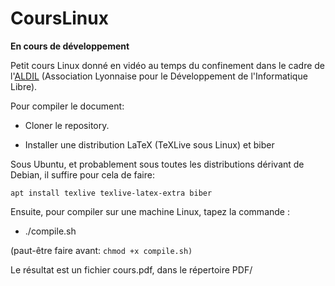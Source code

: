 # CoursLinux

**En cours de développement**

Petit cours Linux donné en vidéo au temps du confinement dans le cadre
de l'[ALDIL](https://www.aldil.org/ "Title")
(Association Lyonnaise pour le Développement de l'Informatique Libre).

Pour compiler le document:

* Cloner le repository.

* Installer une distribution LaTeX (TeXLive sous Linux) et biber

Sous Ubuntu, et probablement sous toutes les distributions dérivant de Debian, il suffire pour cela de faire:

`
apt install texlive texlive-latex-extra biber
`



Ensuite, pour compiler sur une machine Linux, tapez la commande :

* ./compile.sh

(paut-être faire avant: `chmod +x compile.sh)`

Le résultat est un fichier cours.pdf, dans le répertoire PDF/


  
